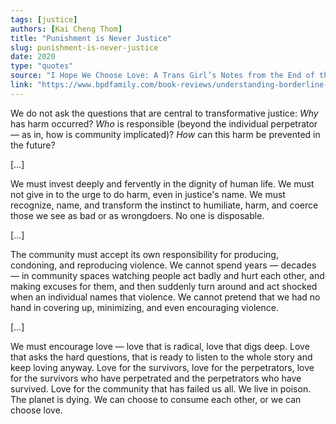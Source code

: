 ```yaml
---
tags: [justice]
authors: [Kai Cheng Thom]
title: "Punishment is Never Justice"
slug: punishment-is-never-justice
date: 2020
type: "quotes"
source: "I Hope We Choose Love: A Trans Girl’s Notes from the End of the World"
link: "https://www.bpdfamily.com/book-reviews/understanding-borderline-mother"
---
```


We do not ask the questions that are central to transformative justice: *Why* has harm occurred? *Who* is responsible (beyond the individual perpetrator — as in, how is community implicated)? *How* can this harm be prevented in the future?

[…]

We must invest deeply and fervently in the dignity of human life. We must not give in to the urge to do harm, even in justice's name. We must recognize, name, and transform the instinct to humiliate, harm, and coerce those we see as bad or as wrongdoers. No one is disposable.

[…]

The community must accept its own responsibility for producing, condoning, and reproducing violence. We cannot spend years — decades — in community spaces watching people act badly and hurt each other, and making excuses for them, and then suddenly turn around and act shocked when an individual names that violence. We cannot pretend that we had no hand in covering up, minimizing, and even encouraging violence. 

[…]

We must encourage love — love that is radical, love that digs deep. Love that asks the hard questions, that is ready to listen to the whole story and keep loving anyway. Love for the survivors, love for the perpetrators, love for the survivors who have perpetrated and the perpetrators who have survived. Love for the community that has failed us all. We live in poison. The planet is dying. We can choose to consume each other, or we can choose love.